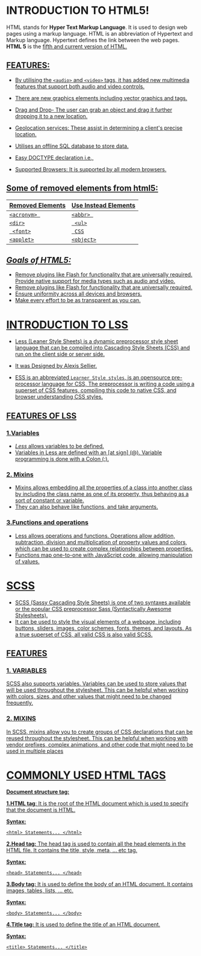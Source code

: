 #  INTRODUCTION TO HTML5!

HTML stands for **Hyper Text Markup Language**. It is used to design web pages using a markup language. HTML is an abbreviation of Hypertext and Markup language. Hypertext defines the link between the web pages. **HTML 5** is the <u> fifth and current version of HTML.

## FEATURES:
  
- By utilising the `<audio>` and `<video>` tags, it has added new multimedia features that support both audio and video controls.

- There are new graphics elements including vector graphics and tags.

- Drag and Drop- The user can grab an object and drag it further dropping it to a new location.

- Geolocation services: These assist in determining a client's precise location.

- Utilises an offline SQL database to store data.
-   Easy DOCTYPE declaration i.e., <!doctype html>


- Supported Browsers: It is supported by all modern browsers.



## Some of removed elements from html5:


| Removed Elements                  |   Use Instead Elements |                    
|-----------------------------------|------------------------|
|` <acronym>  `                     |   `<abbr> `           |
| `<dir>`                           |` <ul>`                |
|` <font>`                          |` CSS`                 |
| `<applet>`                        |`<object>`             |



## *Goals of HTML5:*


- Remove plugins like Flash for functionality that are universally required. Provide native   support for media types such as audio and video.
- Remove plugins like Flash for functionality that are universally required. 
- Ensure uniformity across all devices and browsers.
- Make every effort to be as transparent as you can.

#  INTRODUCTION TO LSS
- Less (Leaner Style Sheets) is a dynamic preprocessor style sheet language that can be compiled into Cascading Style Sheets (CSS) and run on the client side or server side.
-   It was Designed by Alexis Sellier.

- ESS is an abbreviated `Learner Style styles`, is an opensource pre-processor language for CSS, The preprocessor is writing a code using a superset of CSS features, compiling this code to native CSS, and browser understanding CSS styles.

## FEATURES OF LSS
     

### 1.Variables

- *Less* allows variables to be defined. 
- Variables in Less are defined with an [at sign]  (@). Variable programming is done with a Colon (:).


         



### 2. Mixins

- Mixins allows embedding all the properties of a class into another class by including the class name as one of its property, thus behaving as a sort of constant or variable. 
- They can also behave like functions, and take arguments.



### 3.Functions and operations

- Less allows operations and functions. Operations allow addition, subtraction, division and multiplication of property values and colors, which can be used to create complex relationships between properties. 
- Functions map one-to-one with JavaScript code, allowing manipulation of values.

# SCSS


- SCSS (Sassy Cascading Style Sheets) is one of  two syntaxes available or the popular CSS preprocessor Sass (Syntactically Awesome Stylesheets).
-  It can be used to style the visual elements of a webpage, including buttons, sliders, images, color schemes, fonts, themes, and layouts. As a true superset of CSS, all valid CSS is also valid SCSS.



## FEATURES

### 1. VARIABLES

SCSS also supports variables. Variables can be used to store values that will be used throughout the stylesheet. This can be helpful when working with colors, sizes, and other values that might need to be changed frequently.


### 2. MIXINS 


In SCSS, mixins allow you to create groups of CSS declarations that can be reused throughout the stylesheet. This can be helpful when working with vendor prefixes, complex animations, and other code that might need to be used in multiple places

# COMMONLY USED HTML TAGS
 **Document structure tag:**

**1.HTML tag**: It is the root of the HTML document which is used to specify that the document is HTML.

**Syntax:**

`<html> Statements... </html>`

**2.Head tag:** The head tag is used to contain all the head elements in the HTML file. It contains the title, style, meta, … etc tag.

**Syntax:**

`<head> Statements... </head>`

**3.Body tag:** It is used to define the body of an HTML document. It contains images, tables, lists, … etc.

**Syntax:**

`<body> Statements... </body>`

**4.Title tag:** It is used to define the title of an HTML document.

**Syntax:**

`<title> Statements... </title>`






